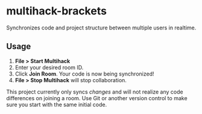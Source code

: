 # multihack-brackets
Synchronizes code and project structure between multiple users in realtime.

## Usage
1. **File > Start Multihack**  
2. Enter your desired room ID.  
3. Click **Join Room**. Your code is now being synchronized!
4. **File > Stop Multihack** will stop collaboration.

This project currently only syncs *changes* and will not realize any code differences on joining a room. Use Git or another version control to make sure you start with the same initial code.
